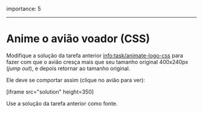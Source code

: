 importance: 5

---

# Anime o avião voador (CSS)

Modifique a solução da tarefa anterior <info:task/animate-logo-css> para fazer com que o avião cresça mais que seu tamanho original 400x240px (*jump out*), e depois retornar ao tamanho original.

Ele deve se comportar assim (clique no avião para ver):

[iframe src="solution" height=350]

Use a solução da tarefa anterior como fonte.
